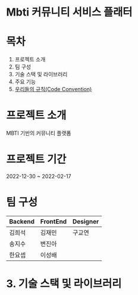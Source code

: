 # Mbti 커뮤니티 서비스 플래터

# 목차 
1. 프로젝트 소개 
2. 팀 구성
3. 기술 스택 및 라이브러리
4. 주요 기능
5. [우리들의 규칙(Code Convention)](https://github.com/perple-personality-plan-project/backend/wiki/%EC%9A%B0%EB%A6%AC%EB%93%A4%EC%9D%98-%EA%B7%9C%EC%B9%99-Code-Convention)


# 프로젝트 소개
MBTI 기반의 커뮤니티 플랫폼

# 프로젝트 기간
2022-12-30 ~ 2022-02-17

# 팀 구성
|Backend|FrontEnd|Designer|
|-------|--------|--------|
|김희석|김재민|구교연|
|송지수|변진아||
|한요셉|이성배||


# 3. 기술 스택 및 라이브러리
